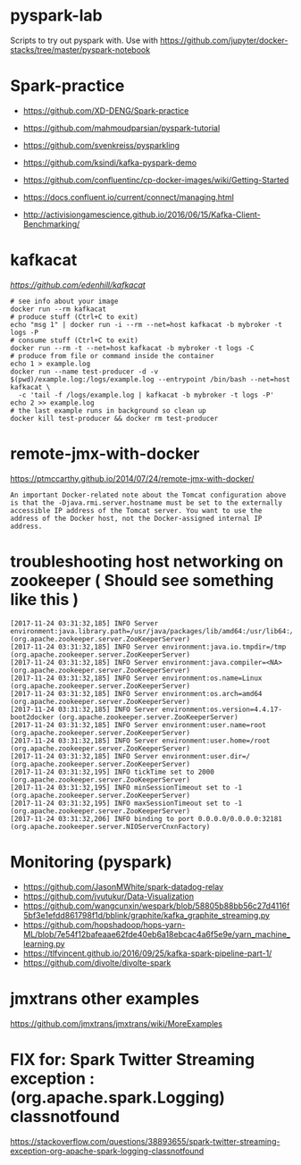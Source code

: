 # pyspark-lab
Scripts to try out pyspark with. Use with https://github.com/jupyter/docker-stacks/tree/master/pyspark-notebook

# Spark-practice
- https://github.com/XD-DENG/Spark-practice
- https://github.com/mahmoudparsian/pyspark-tutorial
- https://github.com/svenkreiss/pysparkling
- https://github.com/ksindi/kafka-pyspark-demo
- https://github.com/confluentinc/cp-docker-images/wiki/Getting-Started
- https://docs.confluent.io/current/connect/managing.html

- http://activisiongamescience.github.io/2016/06/15/Kafka-Client-Benchmarking/
# kafkacat
*https://github.com/edenhill/kafkacat*

```
# see info about your image
docker run --rm kafkacat
# produce stuff (Ctrl+C to exit)
echo "msg 1" | docker run -i --rm --net=host kafkacat -b mybroker -t logs -P
# consume stuff (Ctrl+C to exit)
docker run --rm -t --net=host kafkacat -b mybroker -t logs -C
# produce from file or command inside the container
echo 1 > example.log
docker run --name test-producer -d -v $(pwd)/example.log:/logs/example.log --entrypoint /bin/bash --net=host kafkacat \
  -c 'tail -f /logs/example.log | kafkacat -b mybroker -t logs -P'
echo 2 >> example.log
# the last example runs in background so clean up
docker kill test-producer && docker rm test-producer
```



# remote-jmx-with-docker

https://ptmccarthy.github.io/2014/07/24/remote-jmx-with-docker/

```
An important Docker-related note about the Tomcat configuration above is that the -Djava.rmi.server.hostname must be set to the externally accessible IP address of the Tomcat server. You want to use the address of the Docker host, not the Docker-assigned internal IP address.
```


# troubleshooting host networking on zookeeper ( Should see something like this )

```
[2017-11-24 03:31:32,185] INFO Server environment:java.library.path=/usr/java/packages/lib/amd64:/usr/lib64:/lib64:/lib:/usr/lib (org.apache.zookeeper.server.ZooKeeperServer)
[2017-11-24 03:31:32,185] INFO Server environment:java.io.tmpdir=/tmp (org.apache.zookeeper.server.ZooKeeperServer)
[2017-11-24 03:31:32,185] INFO Server environment:java.compiler=<NA> (org.apache.zookeeper.server.ZooKeeperServer)
[2017-11-24 03:31:32,185] INFO Server environment:os.name=Linux (org.apache.zookeeper.server.ZooKeeperServer)
[2017-11-24 03:31:32,185] INFO Server environment:os.arch=amd64 (org.apache.zookeeper.server.ZooKeeperServer)
[2017-11-24 03:31:32,185] INFO Server environment:os.version=4.4.17-boot2docker (org.apache.zookeeper.server.ZooKeeperServer)
[2017-11-24 03:31:32,185] INFO Server environment:user.name=root (org.apache.zookeeper.server.ZooKeeperServer)
[2017-11-24 03:31:32,185] INFO Server environment:user.home=/root (org.apache.zookeeper.server.ZooKeeperServer)
[2017-11-24 03:31:32,185] INFO Server environment:user.dir=/ (org.apache.zookeeper.server.ZooKeeperServer)
[2017-11-24 03:31:32,195] INFO tickTime set to 2000 (org.apache.zookeeper.server.ZooKeeperServer)
[2017-11-24 03:31:32,195] INFO minSessionTimeout set to -1 (org.apache.zookeeper.server.ZooKeeperServer)
[2017-11-24 03:31:32,195] INFO maxSessionTimeout set to -1 (org.apache.zookeeper.server.ZooKeeperServer)
[2017-11-24 03:31:32,206] INFO binding to port 0.0.0.0/0.0.0.0:32181 (org.apache.zookeeper.server.NIOServerCnxnFactory)
```


# Monitoring (pyspark)

- https://github.com/JasonMWhite/spark-datadog-relay
- https://github.com/jvutukur/Data-Visualization
- https://github.com/wangcunxin/wespark/blob/58805b88bb56c27d4116f5bf3e1efdd861798f1d/bblink/graphite/kafka_graphite_streaming.py
- https://github.com/hopshadoop/hops-yarn-ML/blob/7e54f12bafeaae62fde40eb6a18ebcac4a6f5e9e/yarn_machine_learning.py
- https://tlfvincent.github.io/2016/09/25/kafka-spark-pipeline-part-1/
- https://github.com/divolte/divolte-spark

# jmxtrans other examples
https://github.com/jmxtrans/jmxtrans/wiki/MoreExamples


# FIX for: Spark Twitter Streaming exception : (org.apache.spark.Logging) classnotfound



https://stackoverflow.com/questions/38893655/spark-twitter-streaming-exception-org-apache-spark-logging-classnotfound
